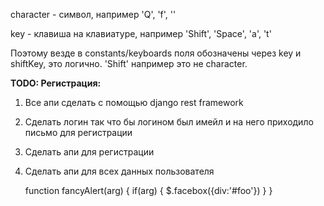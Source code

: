 character - символ, например 'Q', 'f', ''

key - клавиша на клавиатуре, например 'Shift', 'Space', 'a', 't'

Поэтому везде в constants/keyboards поля обозначены через key и shiftKey, это логично. 
'Shift' например это не character.


**TODO: Регистрация:**

1. Все апи сделать с помощью django rest framework

2. Сделать логин так что бы логином был имейл и на него приходило письмо для регистрации

3. Сделать апи для регистрации

4. Сделать апи для всех данных пользователя




    function fancyAlert(arg) {
      if(arg) {
        $.facebox({div:'#foo'})
      }
    }
